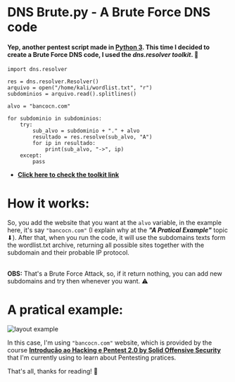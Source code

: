 <div align="start">
<h1> DNS Brute.py - A Brute Force DNS code </h1>
</div>

#### Yep, another pentest script made in [Python 3](https://www.python.org/downloads/release/python-370/). This time I decided to create a Brute Force DNS code, I used the ***dns.resolver toolkit***. 🔗

```
import dns.resolver 

res = dns.resolver.Resolver()
arquivo = open("/home/kali/wordlist.txt", "r")
subdominios = arquivo.read().splitlines()

alvo = "bancocn.com"

for subdominio in subdominios:
    try:
        sub_alvo = subdominio + "." + alvo
        resultado = res.resolve(sub_alvo, "A")
        for ip in resultado:
            print(sub_alvo, "->", ip)
    except:    
        pass

```
+ **[Click here to check the toolkit link](https://github.com/rthalley/dnspython)** 

<h1> How it works: </h1>

So, you add the website that you want at the ```alvo``` variable, in the example here, it's say ```"bancocn.com"``` (I explain why at the ***"A Pratical Example"*** topic ⬇). After that, when you run the code, it will use the subdomains texts form the wordlist.txt archive, returning all possible sites together with the subdomain and their probable IP protocol.
<br>
<br>

 **OBS:** That's a Brute Force Attack, so, if it return nothing, you can add new subdomains and try then whenever you want. ⚠

<h1>A pratical example: </h1>


![layout example](https://github.com/user-attachments/assets/91433b73-8adb-4582-8954-fe75a40d21ab)



In this case, I'm using  ```"bancocn.com"``` website, which is provided by the course **[Introdução ao Hacking e Pentest 2.0 by Solid Offensive Security](https://solyd.com.br/aluno/)** that I'm currently using to learn about Pentesting pratices. 

That's all, thanks for reading! 🖤



